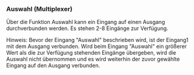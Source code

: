 ﻿### Auswahl (Multiplexer)

Über die Funktion Auswahl kann ein Eingang auf einen Ausgang durchverbunden werden. 
Es stehen 2-8 Eingänge zur Verfügung. 

Hinweis: Bevor der Eingang "Auswahl" beschrieben wird, ist der Eingang1 mit dem Ausgang verbunden. 
Wird beim Eingang "Auswahl" ein größerer Wert als die zur Verfügung stehenden Eingänge übergeben, wird die Auswahl nicht übernommen und es wird weiterhin der zuvor gewählte Eingang auf den Ausgang verbunden.

